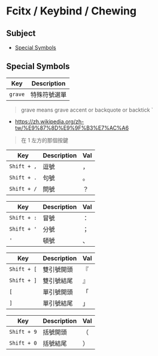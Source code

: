
# Fcitx / Keybind / Chewing


## Subject

* [Special Symbols](#special-symbols)

## Special Symbols


| Key | Description |
| --- | --- |
| `grave` | 特殊符號選單 |

> grave means grave accent or backquote or backtick `

* https://zh.wikipedia.org/zh-tw/%E9%87%8D%E9%9F%B3%E7%AC%A6

> 在 1 左方的那個按鍵


| Key | Description | Val |
| --- | --- | --- |
| `Shift + ,` | 逗號 | ， |
| `Shift + .` | 句號 | 。 |
| `Shift + /` | 問號 | ？ |

| Key | Description | Val |
| --- | --- | --- |
| `Shift + :` | 冒號 | ： |
| `Shift + '` | 分號 | ； |
| `'` | 頓號 | 、 |

| Key | Description | Val |
| --- | --- | --- |
| `Shift + [` | 雙引號開頭 | 『 |
| `Shift + ]` | 雙引號結尾 | 』 |
| `[` | 單引號開頭 | 「 |
| `]` | 單引號結尾 | 」 |

| Key | Description | Val |
| --- | --- | --- |
| `Shift + 9` | 括號開頭 | （ |
| `Shift + 0` | 括號結尾 | ） |
